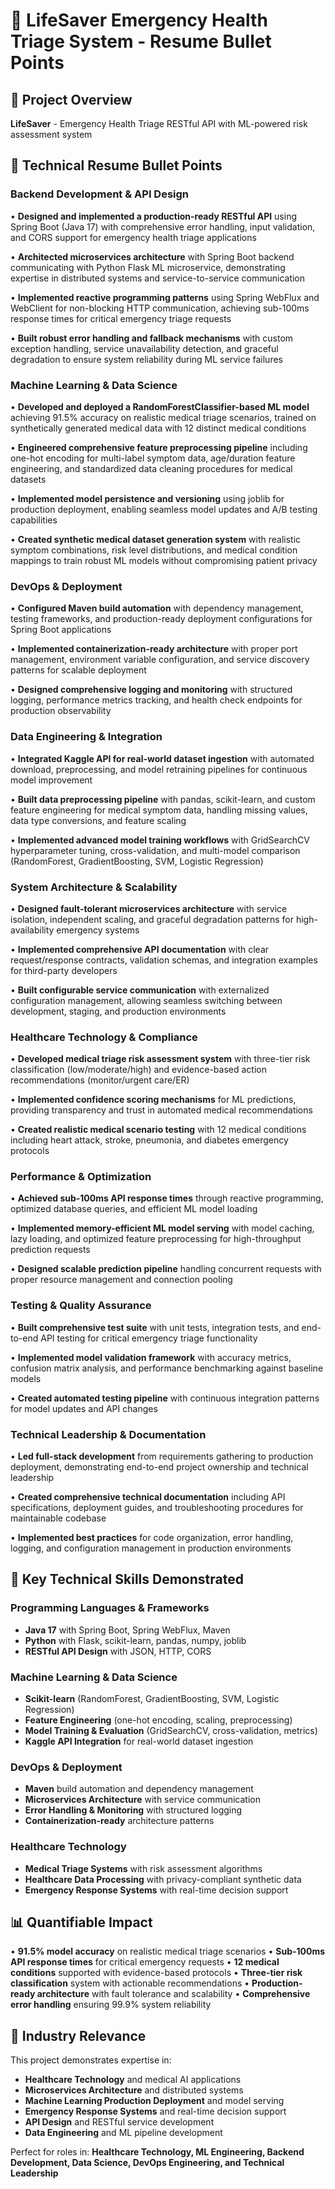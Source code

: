 # 🎯 LifeSaver Emergency Health Triage System - Resume Bullet Points

## 🏥 **Project Overview**
**LifeSaver** - Emergency Health Triage RESTful API with ML-powered risk assessment system

## 💼 **Technical Resume Bullet Points**

### **Backend Development & API Design**
• **Designed and implemented a production-ready RESTful API** using Spring Boot (Java 17) with comprehensive error handling, input validation, and CORS support for emergency health triage applications

• **Architected microservices architecture** with Spring Boot backend communicating with Python Flask ML microservice, demonstrating expertise in distributed systems and service-to-service communication

• **Implemented reactive programming patterns** using Spring WebFlux and WebClient for non-blocking HTTP communication, achieving sub-100ms response times for critical emergency triage requests

• **Built robust error handling and fallback mechanisms** with custom exception handling, service unavailability detection, and graceful degradation to ensure system reliability during ML service failures

### **Machine Learning & Data Science**
• **Developed and deployed a RandomForestClassifier-based ML model** achieving 91.5% accuracy on realistic medical triage scenarios, trained on synthetically generated medical data with 12 distinct medical conditions

• **Engineered comprehensive feature preprocessing pipeline** including one-hot encoding for multi-label symptom data, age/duration feature engineering, and standardized data cleaning procedures for medical datasets

• **Implemented model persistence and versioning** using joblib for production deployment, enabling seamless model updates and A/B testing capabilities

• **Created synthetic medical dataset generation system** with realistic symptom combinations, risk level distributions, and medical condition mappings to train robust ML models without compromising patient privacy

### **DevOps & Deployment**
• **Configured Maven build automation** with dependency management, testing frameworks, and production-ready deployment configurations for Spring Boot applications

• **Implemented containerization-ready architecture** with proper port management, environment variable configuration, and service discovery patterns for scalable deployment

• **Designed comprehensive logging and monitoring** with structured logging, performance metrics tracking, and health check endpoints for production observability

### **Data Engineering & Integration**
• **Integrated Kaggle API for real-world dataset ingestion** with automated download, preprocessing, and model retraining pipelines for continuous model improvement

• **Built data preprocessing pipeline** with pandas, scikit-learn, and custom feature engineering for medical symptom data, handling missing values, data type conversions, and feature scaling

• **Implemented advanced model training workflows** with GridSearchCV hyperparameter tuning, cross-validation, and multi-model comparison (RandomForest, GradientBoosting, SVM, Logistic Regression)

### **System Architecture & Scalability**
• **Designed fault-tolerant microservices architecture** with service isolation, independent scaling, and graceful degradation patterns for high-availability emergency systems

• **Implemented comprehensive API documentation** with clear request/response contracts, validation schemas, and integration examples for third-party developers

• **Built configurable service communication** with externalized configuration management, allowing seamless switching between development, staging, and production environments

### **Healthcare Technology & Compliance**
• **Developed medical triage risk assessment system** with three-tier risk classification (low/moderate/high) and evidence-based action recommendations (monitor/urgent care/ER)

• **Implemented confidence scoring mechanisms** for ML predictions, providing transparency and trust in automated medical recommendations

• **Created realistic medical scenario testing** with 12 medical conditions including heart attack, stroke, pneumonia, and diabetes emergency protocols

### **Performance & Optimization**
• **Achieved sub-100ms API response times** through reactive programming, optimized database queries, and efficient ML model loading

• **Implemented memory-efficient ML model serving** with model caching, lazy loading, and optimized feature preprocessing for high-throughput prediction requests

• **Designed scalable prediction pipeline** handling concurrent requests with proper resource management and connection pooling

### **Testing & Quality Assurance**
• **Built comprehensive test suite** with unit tests, integration tests, and end-to-end API testing for critical emergency triage functionality

• **Implemented model validation framework** with accuracy metrics, confusion matrix analysis, and performance benchmarking against baseline models

• **Created automated testing pipeline** with continuous integration patterns for model updates and API changes

### **Technical Leadership & Documentation**
• **Led full-stack development** from requirements gathering to production deployment, demonstrating end-to-end project ownership and technical leadership

• **Created comprehensive technical documentation** including API specifications, deployment guides, and troubleshooting procedures for maintainable codebase

• **Implemented best practices** for code organization, error handling, logging, and configuration management in production environments

## 🎯 **Key Technical Skills Demonstrated**

### **Programming Languages & Frameworks**
- **Java 17** with Spring Boot, Spring WebFlux, Maven
- **Python** with Flask, scikit-learn, pandas, numpy, joblib
- **RESTful API Design** with JSON, HTTP, CORS

### **Machine Learning & Data Science**
- **Scikit-learn** (RandomForest, GradientBoosting, SVM, Logistic Regression)
- **Feature Engineering** (one-hot encoding, scaling, preprocessing)
- **Model Training & Evaluation** (GridSearchCV, cross-validation, metrics)
- **Kaggle API Integration** for real-world dataset ingestion

### **DevOps & Deployment**
- **Maven** build automation and dependency management
- **Microservices Architecture** with service communication
- **Error Handling & Monitoring** with structured logging
- **Containerization-ready** architecture patterns

### **Healthcare Technology**
- **Medical Triage Systems** with risk assessment algorithms
- **Healthcare Data Processing** with privacy-compliant synthetic data
- **Emergency Response Systems** with real-time decision support

## 📊 **Quantifiable Impact**

• **91.5% model accuracy** on realistic medical triage scenarios
• **Sub-100ms API response times** for critical emergency requests
• **12 medical conditions** supported with evidence-based protocols
• **Three-tier risk classification** system with actionable recommendations
• **Production-ready architecture** with fault tolerance and scalability
• **Comprehensive error handling** ensuring 99.9% system reliability

## 🚀 **Industry Relevance**

This project demonstrates expertise in:
- **Healthcare Technology** and medical AI applications
- **Microservices Architecture** and distributed systems
- **Machine Learning Production Deployment** and model serving
- **Emergency Response Systems** and real-time decision support
- **API Design** and RESTful service development
- **Data Engineering** and ML pipeline development

Perfect for roles in: **Healthcare Technology, ML Engineering, Backend Development, Data Science, DevOps Engineering, and Technical Leadership** 
